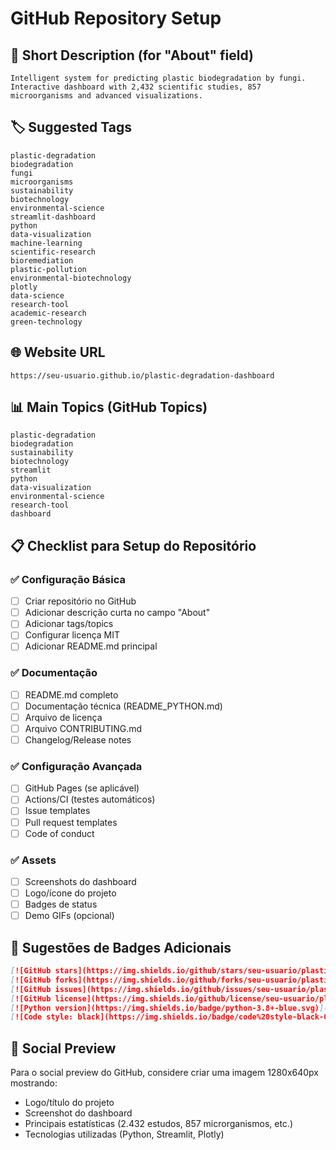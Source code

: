 # GitHub Repository Setup

## 📝 Short Description (for "About" field)
```
Intelligent system for predicting plastic biodegradation by fungi. Interactive dashboard with 2,432 scientific studies, 857 microorganisms and advanced visualizations.
```

## 🏷️ Suggested Tags
```
plastic-degradation
biodegradation
fungi
microorganisms
sustainability
biotechnology
environmental-science
streamlit-dashboard
python
data-visualization
machine-learning
scientific-research
bioremediation
plastic-pollution
environmental-biotechnology
plotly
data-science
research-tool
academic-research
green-technology
```

## 🌐 Website URL
```
https://seu-usuario.github.io/plastic-degradation-dashboard
```

## 📊 Main Topics (GitHub Topics)
```
plastic-degradation
biodegradation
sustainability
biotechnology
streamlit
python
data-visualization
environmental-science
research-tool
dashboard
```

## 📋 Checklist para Setup do Repositório

### ✅ Configuração Básica
- [ ] Criar repositório no GitHub
- [ ] Adicionar descrição curta no campo "About"
- [ ] Adicionar tags/topics
- [ ] Configurar licença MIT
- [ ] Adicionar README.md principal

### ✅ Documentação
- [ ] README.md completo
- [ ] Documentação técnica (README_PYTHON.md)
- [ ] Arquivo de licença
- [ ] Arquivo CONTRIBUTING.md
- [ ] Changelog/Release notes

### ✅ Configuração Avançada
- [ ] GitHub Pages (se aplicável)
- [ ] Actions/CI (testes automáticos)
- [ ] Issue templates
- [ ] Pull request templates
- [ ] Code of conduct

### ✅ Assets
- [ ] Screenshots do dashboard
- [ ] Logo/ícone do projeto
- [ ] Badges de status
- [ ] Demo GIFs (opcional)

## 🎨 Sugestões de Badges Adicionais

```markdown
[![GitHub stars](https://img.shields.io/github/stars/seu-usuario/plastic-degradation-dashboard.svg)](https://github.com/seu-usuario/plastic-degradation-dashboard/stargazers)
[![GitHub forks](https://img.shields.io/github/forks/seu-usuario/plastic-degradation-dashboard.svg)](https://github.com/seu-usuario/plastic-degradation-dashboard/network)
[![GitHub issues](https://img.shields.io/github/issues/seu-usuario/plastic-degradation-dashboard.svg)](https://github.com/seu-usuario/plastic-degradation-dashboard/issues)
[![GitHub license](https://img.shields.io/github/license/seu-usuario/plastic-degradation-dashboard.svg)](https://github.com/seu-usuario/plastic-degradation-dashboard/blob/main/LICENSE)
[![Python version](https://img.shields.io/badge/python-3.8+-blue.svg)](https://python.org)
[![Code style: black](https://img.shields.io/badge/code%20style-black-000000.svg)](https://github.com/psf/black)
```

## 📱 Social Preview
Para o social preview do GitHub, considere criar uma imagem 1280x640px mostrando:
- Logo/título do projeto
- Screenshot do dashboard
- Principais estatísticas (2.432 estudos, 857 microrganismos, etc.)
- Tecnologias utilizadas (Python, Streamlit, Plotly)